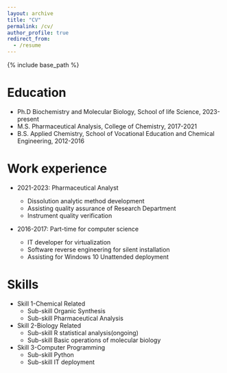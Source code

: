 ```yaml
---
layout: archive
title: "CV"
permalink: /cv/
author_profile: true
redirect_from:
  - /resume
---
```


{% include base_path %}

Education
======
* Ph.D Biochemistry and Molecular Biology, School of life Science, 2023-present
* M.S. Pharmaceutical Analysis, College of Chemistry, 2017-2021
* B.S. Applied Chemistry, School of Vocational Education and Chemical Engineering, 2012-2016

Work experience
======
* 2021-2023: Pharmaceutical Analyst
  * Dissolution analytic method development 
  * Assisting quality assurance of Research Department
  * Instrument quality verification

* 2016-2017: Part-time for computer science
  * IT developer for virtualization 
  * Software reverse engineering for silent installation 
  * Assisting for Windows 10 Unattended deployment
  
Skills
======
* Skill 1-Chemical Related 
  * Sub-skill Organic Synthesis 
  * Sub-skill Pharmaceutical Analysis
* Skill 2-Biology Related
  * Sub-skill R statistical analysis(ongoing)
  * Sub-skill Basic operations of molecular biology
* Skill 3-Computer Programming
  * Sub-skill Python
  * Sub-skill IT deployment 

